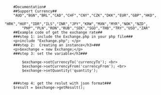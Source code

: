
        #Documentation#
        ##Support Currency##
        "AUD","BGN","BRL","CAD","CHF","CNY","CZK","DKK","EUR","GBP","HKD", 
            "HRK","HUF","IDR","ILS","INR","JPY","KRW","MXN","MYR","NOK","NZD", 
            "PHP","PLN","RON","RUB","SEK","SGD","THB","TRY","USD","ZAR"
        ##Example code of get the exchange rate##
        ###step 1: include the Exchange.php in your php file###
        <p>include "Exchange.php"; </p>
        ###step 2:  Creating an instance</h3>###
        <p>$exchange = new Exchange;</p>
        ###step 3: set the variable</h3###
        
            $exchange->setCurrencyTo('currencyTo'); <br>
            $exchange->setCurrencyFrom('currencyFrom'); <br>
            $exchange->setQuantity('quantity');
            
        
        ###step 4: get the reslut with json format###
        $result = $exchange->getResult();

